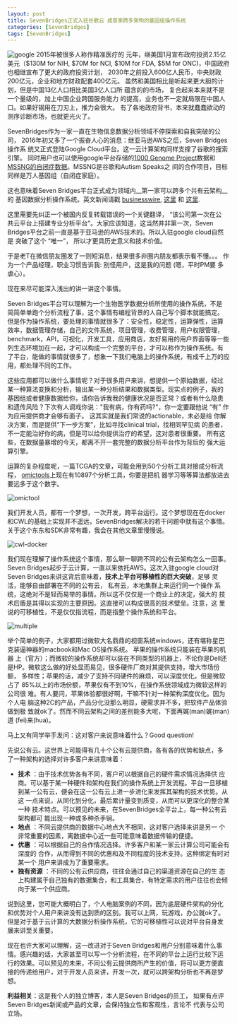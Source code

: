 ```yaml
---
layout: post
title: SevenBridges正式入驻谷歌云 成首家跨多架构的基因组操作系统
categories: [SevenBridges]
tags: [SevenBridges]
---
```


![google](http://i.imgur.com/ydQ82NY.png) 2015年被很多人称作精准医疗的
元年，继美国1月宣布政府投资2.15亿美元（$130M for NIH, $70M for NCI,
$10M for FDA, $5M for ONC)，中国政府也相继宣布了更大的政府投资计划，
2030年之前投入600亿人民币，中央财政200亿元，企业和地方财政配套400亿元。
虽然和美国相比是听起来更大胆的计划，但是中国13亿人口相比美国3亿人口所
蕴含的的市场， 复合起来本来就不是一个量级的，加上中国企业跨国服务能力
的提高，业务也不一定就局限在中国人口。如果好钢用在刀刃上，推力会很大。
有了各地政府背书，本来就蠢蠢欲动的测序诊断市场，也就更光火了。

SevenBridges作为一家一直在生物信息数据分析领域不停探索和自我突破的公司，
2016年初又多了一个振奋人心的消息：继亚马逊AWS之后，Seven Bridges操作系
统又正式登陆Google Cloud平台。这一云计算架构同样支撑了谷歌的搜索引擎。
同时用户也可以使用google平台存储的[1000 Genome
Project](http://www.1000genomes.org/)数据和
[MSSNG的自闭症数据](https://www.mss.ng/)。MSSNG是谷歌和Autism Speaks之
间的合作项目，目标同样是万人基因组（自闭症家庭）。

这也意味着Seven Bridges平台正式成为领域内__第一家可以跨多个共有云架构__的
基因数据分析操作系统。英文新闻请戳
[businesswire](http://www.businesswire.com/news/home/20160119005666/en/Bridges-Platform-Google-Cloud-Platform),
[这里](https://www.sbgenomics.com/google/?utm_source=social&utm_medium=tweet&utm_campaign=gcp)
和
[这里](https://www.sbgenomics.com/infrastructure/?utm_source=social&utm_medium=tweet&utm_campaign=gcp).



这里需要先纠正一个被国内反复转载错误的一个关键翻译， “该公司第一次在公
共云平台上搭建专业分析平台”。大家应该知道，这当然并非第一次，Seven
Bridges平台之前一直是基于亚马逊的AWS技术的。所以入驻google cloud自然是
突破了这个 “唯一”， 所以才更具历史意义和技术价值。

于是老T在微信朋友圈发了一则短消息，结果很多非圈内朋友都表示看不懂。。。
作为一个产品经理，职业习惯告诉我: 别怪用户，这是我的问题 (嗯，平时PM要
多虐心）。

现在来尽可能深入浅出的讲一讲这个事情。

Seven Bridges平台可以理解为一个生物医学数据分析所使用的操作系统，不是
简简单单跑个分析流程了事，这个事情有编程背景的人自己写个脚本就能搞定。
但是作为操作系统，要处理的事情就很多了：安全性，稳定性，运算弹性，运算
效率，数据管理存储，自己的文件系统，项目管理，收费管理，用户权限管理，
benchmark，API，可视化，开发工具，应用商店，友好易用的用户界面等等一些
列生态环境加在一起，才可以构成一个完整的平台，才可以称作为操作系统。有
了平台，能做的事情就很多了，想象一下我们电脑上的操作系统，有成千上万的应
用，都处理不同的工作。

这些应用都可以做什么事情呢？对于很多用户来讲，想提供一个原始数据，经过
某一种算法变换和分析，输出某一种分析结果和数据类型。现实点的例子，我的
基因组或者健康数据给你，请你告诉我我的健康状况是否正常？或者有什么隐患
和遗传风险？下次有人调戏你说："我有病，你有药吗?"，你一定要跟他说 “有”
作为应用提供商才会够有面子。 这其实就是我们常说的actionable，未必是给
你解决方案，而是提供“下一步方案”，比如寻找clinical trial，找相同罕见病
的患者，不一定能治好你的病，但是可以给你提供治疗的希望，这对患者很重要。
所有这些，在数据量暴增的今天，都离不开一套完整的数据分析平台作为背后的
强大运算引擎。

运算的复杂程度呢，一篇TCGA的文章，可能会用到50个分析工具对接成分析流程，
[omictools](http://omictools.com/)上现在有10897个分析工具，你要是把机
器学习等等算法都放进去要远多于这个数字。

![omictool](http://i.imgur.com/nWaes63.png)

我们开发人员，都有一个梦想，一次开发，跨平台运行。这个梦想现在在docker
和CWL的基础上实现并不遥远，SevenBridges解决的若干问题中就有这个事情。
关于这个东东和SDK非常有趣，我会在其他文章里慢慢说。

![cwl-docker](http://i.imgur.com/WG2tjJ6.png)


我们现在理解了操作系统这个事情，那么聊一聊跨不同的公有云架构怎么一回事。
Seven Bridges起步于云计算，一直以来依托AWS。这次入驻google cloud对
Seven Bridges来讲这背后意味着，__技术上平台可移植性的巨大突破__，足够
灵活，能够自由部署在不同的公有云， 私有云，本地集群上来运行同一个操作
系统，这绝对不是轻而易举的事情。所以这不仅仅是一个商业上的决定，强大的
技术后盾是其得以实现的主要原因。这直接可以构成很高的技术壁垒。注意，这
里说的可移植性，不是仅仅指流程，而是指整个操作系统和平台。

![multiple](http://i.imgur.com/EF4xDEW.png)

举个简单的例子，大家都用过微软大名鼎鼎的视窗系统windows，还有堪称星巴
克装逼神器的macbook和Mac OS操作系统。 苹果的操作系统只能装在苹果的机器
上（官方）；而微软的操作系统却可以装在不同类型的机器上，不论你是Dell还
是HP。微软这么做的好处显而易见，很多硬件厂商对其提供支持，增大市场份额，
多样性；苹果的话，减少了支持不同硬件的麻烦，可以深度优化。但是微软占了
85%以上的市场份额，苹果仅有不到10%，在操作系统领域成为微软这样的公司很
难。有人要问，苹果体验都很好啊，干嘛不针对一种架构深度优化。因为个人电
脑这种2C的产品，产品分化没那么明显，硬需求并不多，把软件产品体验做到极
致就ok了。然而不同云架构之间的差别能多大呢，下面再娓(man)娓(man)道
(fei)来(hua)。

马上又有同学举手发问：这对客户来说意味着什么？Good question!

先说公有云。这世界上可能得有几十个公有云提供商，各有各的优势和缺点，多
了一种架构的选择对许多客户来讲意味着：

- __技术__ ：由于技术优势各有不同，客户可以根据自己的硬件需求情况选择供
应商。可以基于某一种硬件和架构在我们的操作系统上开发流程。平台一旦移植
到某一公有云，便会在这一公有云上进一步进化来发挥其架构的技术优势。从这
一点来说，从同化到分化，最后累计量变到质变，从而可以更深化的整合某一种
技术特点。可以预见的未来，在SevenBridges全平台上，每一种公有云架构都可
能出现一种或多种杀手锏。
- __地点__ ：不同云提供商的数据中心地点大不相同，这对客户选择来讲是另一
  个非常重要的因素，离数据中心近一些可能意味着数据传输的便捷。
- __优惠__ ：可以根据自己的合作情况选择。许多客户和某一家云计算公司可能会有深度的
  合作，从而得到不同的优惠和及不同程度的技术支持。这种绑定有时对某一个
  用户来讲成为了重要需求。
- __独有资源__ ：不同的公有云供应商，往往会通过自己的渠道资源在自己的生
态上构建属于自己独有的数据集合，和工具集合，有特定需求的用户往往也会倾
向于某一个供应商。

说到这里，您可能大概明白了，个人电脑案例的不同，因为底层硬件架构的分化
和优势对个人用户来讲没有达到质的区别。我可以上网，玩游戏，办公就ok了。
但是对于基于云计算的大数据分析操作系统，它的可移植性可以说对平台自身发
展来讲至关重要。

现在也许大家可以理解，这一改进对于Seven Bridges和用户分别意味着什么事
情。感兴趣的话，大家甚至可以写一个分析流程，在不同的平台上运行比较下运
行的效果。可以预见的未来，不同公有云提供商所产生的价值，将可以更方便直
接的传递给用户，对于开发人员来讲，开发一次，就可以跨架构分析也不再是梦
想。

__利益相关__：这是我个人的独立博客，本人是Seven Bridges的员工，
如果有点评Seven Bridges新闻或产品的文章，会保持独立性和客观性，言论不
代表与公司立场。

